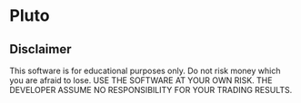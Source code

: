 # Pluto

## Disclaimer
This software is for educational purposes only. Do not risk money which you are afraid to lose. USE THE SOFTWARE AT YOUR OWN RISK. THE DEVELOPER ASSUME NO RESPONSIBILITY FOR YOUR TRADING RESULTS.
